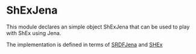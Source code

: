 # ShExJena

This module declares an simple object ShExJena that can be used to play with ShEx using Jena.

The implementation is defined in terms of [SRDFJena](https://github.com/labra/shaclex/tree/master/modules/srdfJena) 
and [SHEx](https://github.com/labra/shaclex/tree/master/modules/shex)